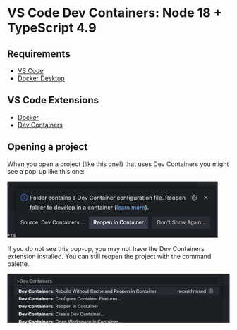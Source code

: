# VS Code Dev Containers: Node 18 + TypeScript 4.9

## Requirements

- [VS Code](https://code.visualstudio.com/)
- [Docker Desktop](https://www.docker.com/products/docker-desktop/)

## VS Code Extensions

- [Docker](https://marketplace.visualstudio.com/items?itemName=ms-azuretools.vscode-docker)
- [Dev Containers](https://marketplace.visualstudio.com/items?itemName=ms-vscode-remote.remote-containers)

## Opening a project

When you open a project (like this one!) that uses Dev Containers you might see a pop-up like this one:

![pop-up: reopen in Dev Containers](./docs/images/popup-reopen-in-dev-containers.png)

If you do not see this pop-up, you may not have the Dev Containers extension installed. You can still reopen the project with the command palette.

![command palette: reopen in Dev Containers](./docs//images/command-palette-reopen-in-dev-containers.png)
